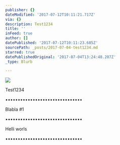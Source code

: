 ```yaml
---
publisher: {}
dateModified: '2017-07-12T10:11:21.717Z'
via: {}
description: Test1234
title: ''
inFeed: true
author: []
datePublished: '2017-07-12T10:11:23.685Z'
sourcePath: _posts/2017-07-04-test1234.md
starred: true
datePublishedOriginal: '2017-07-04T13:24:48.207Z'
_type: Blurb

---
```

![](https://the-grid-user-content.s3-us-west-2.amazonaws.com/9f1af639-3867-42b0-a70c-7c352a558ee1.jpg)

Test1234

•••••••••••••••••••••••••••••••

Blabla \#1

•••••••••••••••••••••••••••••••

Helli worls

•••••••••••••••••••••••••••••••
